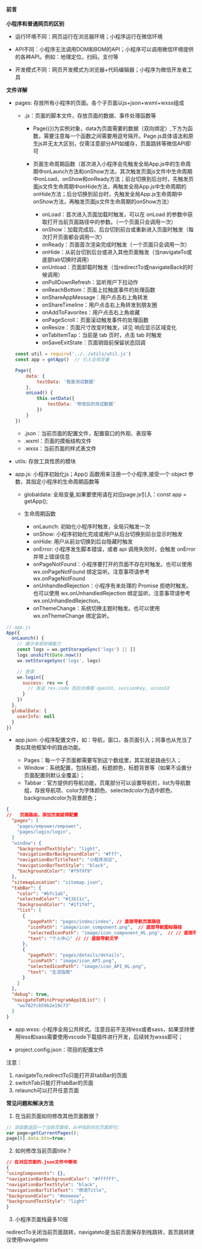 #### 前言

**小程序和普通网页的区别**

* 运行环境不同：网页运行在浏览器环境；小程序运行在微信环境

* API不同：小程序无法调用DOM和BOM的API；小程序可以调用微信环境提供的各种API。例如：地理定位，扫码，支付等

* 开发模式不同：网页开发模式为浏览器+代码编辑器；小程序为微信开发者工具

**文件详解**

* pages: 存放所有小程序的页面。各个子页面以js+json+wxml+wxss组成

    * .js：页面的脚本文件，存放页面的数据、事件处理函数等
        * Page({})为实例对象，data为页面需要的数据（双向绑定）,下方为函数，需要注意每一个函数之间需要用逗号隔开。Page.js具体语法和原生js并无太大区别，仅需注意部分API如缓存，页面跳转等微信API即可

        * 页面生命周期函数（首次进入小程序会先触发全局App.js中的生命周期中onLaunch方法和onShow方法，其次触发页面js文件中生命周期中onLoad、onShow和onReady方法；前台切换到后台时，先触发页面js文件生命周期中onHide方法，再触发全局App.js中生命周期的onHide方法；后台切换到前台时，先触发全局App.js生命周期中onShow方法，再触发页面js文件生命周期的onShow方法）

            * onLoad：首次进入页面加载时触发，可以在 onLoad 的参数中获取打开当前页面路径中的参数。（一个页面只会调用一次）
            * onShow：加载完成后、后台切到前台或重新进入页面时触发（每次打开页面都会调用一次）
            * onReady：页面首次渲染完成时触发（一个页面只会调用一次）
            * onHide：从前台切到后台或进入其他页面触发（当navigateTo或底部tab切换时调用）
            * onUnload：页面卸载时触发（当redirectTo或navigateBack的时候调用）
            * onPullDownRefresh：监听用户下拉动作
            * onReachBottom：页面上拉触底事件的处理函数
            * onShareAppMessage：用户点击右上角转发
            * onShareTimeline：用户点击右上角转发到朋友圈
            * onAddToFavorites：用户点击右上角收藏
            * onPageScroll：页面滚动触发事件的处理函数
            * onResize：页面尺寸改变时触发，详见 响应显示区域变化
            * onTabItemTap：当前是 tab 页时，点击 tab 时触发
            * onSaveExitState：页面销毁前保留状态回调
    ```js
    const util = require('../../utils/util.js')
    const app = getApp()  // 引入全局变量

    Page({
        data: {
            testData: '我是测试数据'
        },
        onLoad() {
            this.setData({
                testData: '修改后的测试数据'
            })
        }
    })
    ```
    * .json：当前页面的配置文件，配置窗口的外观、表现等
    * .wxml：页面的摸板结构文件
    * .wxss：当前页面的样式表文件

* utils: 存放工具性质的模块

* app.js: 小程序初始化js；App() 函数用来注册一个小程序,接受一个 object 参数，其指定小程序的生命周期函数等

    * globaldata: 全局变量,如果要使用请在对应page.js引入：const app = getApp();

    * 生命周期函数
        * onLaunch: 初始化小程序时触发，全局只触发一次
        * onShow: 小程序初始化完成或用户从后台切换到前台显示时触发
        * onHide: 用户从前台切换到后台隐藏时触发
        * onError: 小程序发生脚本错误，或者 api 调用失败时，会触发 onError 并带上错误信息
        * onPageNotFound：小程序要打开的页面不存在时触发。也可以使用 wx.onPageNotFound 绑定监听。注意事项请参考 wx.onPageNotFound
        * onUnhandledRejection：小程序有未处理的 Promise 拒绝时触发。也可以使用 wx.onUnhandledRejection 绑定监听。注意事项请参考 wx.onUnhandledRejection。
        * onThemeChange：系统切换主题时触发。也可以使用 wx.onThemeChange 绑定监听。
```js
// app.js
App({
  onLaunch() {
    // 展示本地存储能力
    const logs = wx.getStorageSync('logs') || []
    logs.unshift(Date.now())
    wx.setStorageSync('logs', logs)

    // 登录
    wx.login({
      success: res => {
        // 发送 res.code 到后台换取 openId, sessionKey, unionId
      }
    })
  },
  globalData: {
    userInfo: null
  }
})
```
* app.json: 小程序配置文件，如：导航，窗口，各页面引入；同事也从充当了类似其他框架中的路由功能。

    * Pages：每一个子页面都需要写到这个数组里，其实就是路由引入；
    * Window：系统配置，包括标题，标题颜色，标题背景等（如果不设置分页面配置则默认全覆盖）；
    * Tabbar：官方提供的导航功能，页尾部分可以设置导航栏，list为导航数组，存放导航项、color为字体颜色、selectedcolor为选中颜色、backgroundcolor为背景颜色；
```json
{
//   页面路由，添加页面就得配置
  "pages": [
    "pages/empower/empower",
    "pages/login/login",
  ]
  "window": {
    "backgroundTextStyle": "light",
    "navigationBarBackgroundColor": "#fff",
    "navigationBarTitleText": "小程序测试",
    "navigationBarTextStyle": "black",
    "backgroundColor": "#f9f9f9"
  },
  "sitemapLocation": "sitemap.json",
  "tabBar": {
    "color": "#bfc1ab",
    "selectedColor": "#13b11c",
    "backgroundColor": "#1f1f4f",
    "list": [
      {
        "pagePath": "pages/index/index", // 底部导航页面路径
        "iconPath": "image/icon_component.png",  // 底部导航图标路径
        "selectedIconPath": "image/icon_component_HL.png",  // // 底部导航选择图标路径
        "text": "个人中心" // // 底部导航文字
      },
      {
        "pagePath": "pages/details/details",
        "iconPath": "image/icon_API.png",
        "selectedIconPath": "image/icon_API_HL.png",
        "text": "生活指南"
      }
    ]
  },
  "debug": true,
  "navigateToMiniProgramAppIdList": [
    "wx782fcb59b2e19c73"
  ]
}
```
* app.wxss: 小程序全局公共样式。注意目前不支持less或者sass，如果坚持使用less和sass需要使用vscode下载插件进行开发，后续转为wxss即可；

* project.config.json：项目的配置文件

注意： 

1. navigateTo,redirectTo只能打开非tabBar的页面
2. switchTab只能打开tabBar的页面
3. relaunch可以打开任意页面

**常见问题和解决方法**

1. 在当前页面如何修改其他页面数据？
```js
// 该函数返回一个当前页面栈，从中找到对应页面即可;
var page=getCurrentPages();
page[0].data.btn=true;
```

2. 如何修改当前页面title？
```json
// 在对应页面的.json文件中修改
{
"usingComponents": {},
"navigationBarBackgroundColor": "#ffffff",
"navigationBarTextStyle": "black",
"navigationBarTitleText": "修改Title",
"backgroundColor": "#eeeeee",
"backgroundTextStyle": "light"
}
```

3. 小程序页面栈最多10层

redirectTo关闭当前页面跳转，navigateto是当前页面保存到栈跳转，首页跳转建议使用navigateto
